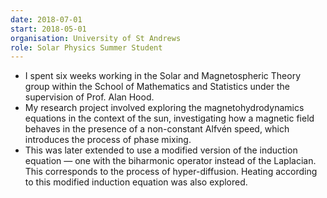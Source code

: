 ```yaml
---
date: 2018-07-01
start: 2018-05-01
organisation: University of St Andrews
role: Solar Physics Summer Student
---
```

- I spent six weeks working in the Solar and Magnetospheric Theory group within the School of Mathematics and Statistics under the supervision of Prof. Alan Hood.
- My research project involved exploring the magnetohydrodynamics equations in the context of the sun, investigating how a magnetic field behaves in the presence of a non-constant Alfv&eacute;n speed, which introduces the process of phase mixing.
- This was later extended to use a modified version of the induction equation &mdash; one with the biharmonic operator instead of the Laplacian. This corresponds to the process of hyper-diffusion. Heating according to this modified induction equation was also explored.

